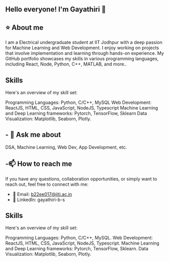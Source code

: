 ## Hello everyone! I'm Gayathiri 👋
## ⭐ About me
I am a Electrical undergraduate student at IIT Jodhpur with a deep passion for Machine Learning and Web Development. I enjoy working on projects that involve implementation and learning through hands-on experience. My GitHub portfolio showcases my skills in various programming languages, including React, Node, Python, C++, MATLAB, and more..
 ## Skills
Here's an overview of my skill set:

Programming Languages: Python, C/C++, MySQL 
Web Development: ReactJS, HTML, CSS, JavaScript, NodeJS, Typescript
Machine Learning and Deep Learning frameworks: Pytorch, TensorFlow, Sklearn
Data Visualization: Matplotlib, Seaborn, Plotly.
## - 💬 Ask me about
DSA, Machine Learning, Web Dev, App Development, etc.
 ## -📫 How to reach me 
If you have any questions, collaboration opportunities, or simply want to reach out, feel free to connect with me:
- 📧 Email: b22ee017@iitj.ac.in
- 💼 LinkedIn: gayathiri-b-s 
## Skills
Here's an overview of my skill set:

Programming Languages: Python, C/C++, MySQL. 
Web Development: ReactJS, HTML, CSS, JavaScript, NodeJS, Typescript.
Machine Learning and Deep Learning frameworks: Pytorch, TensorFlow, Sklearn.
Data Visualization: Matplotlib, Seaborn, Plotly.

<!--
**Gayathiri08/Gayathiri08** is a ✨ _special_ ✨ repository because its `README.md` (this file) appears on your GitHub profile.

Here are some ideas to get you started:

- 🔭 I’m currently working on ...
- 🌱 I’m currently learning ...
## Skills
Here's an overview of my skill set:

Programming Languages: Python, C/C++, MySQL 
Web Development: ReactJS, HTML, CSS, JavaScript, PHP
Machine Learning and Deep Learning frameworks: Pytorch, TensorFlow, Sklearn
Data Visualization: Matplotlib, Seaborn, Plotly
- 👯 I’m looking to collaborate on ...
- 🤔 I’m looking for help with ...
- 💬 Ask me about ...
I am a Electrical undergraduate student at IIT Jodhpur with a deep passion for Machine Learning and Web Development. I enjoy working on projects that involve implementation and learning through hands-on experience. My GitHub portfolio showcases my skills in various programming languages, including React, Node, Python, C++, MATLAB, and more..
- 📫 How to reach me: ... b22ee017@iitj.ac.in

- 😄 Pronouns: ...
- ⚡ Fun fact: ...
-->
